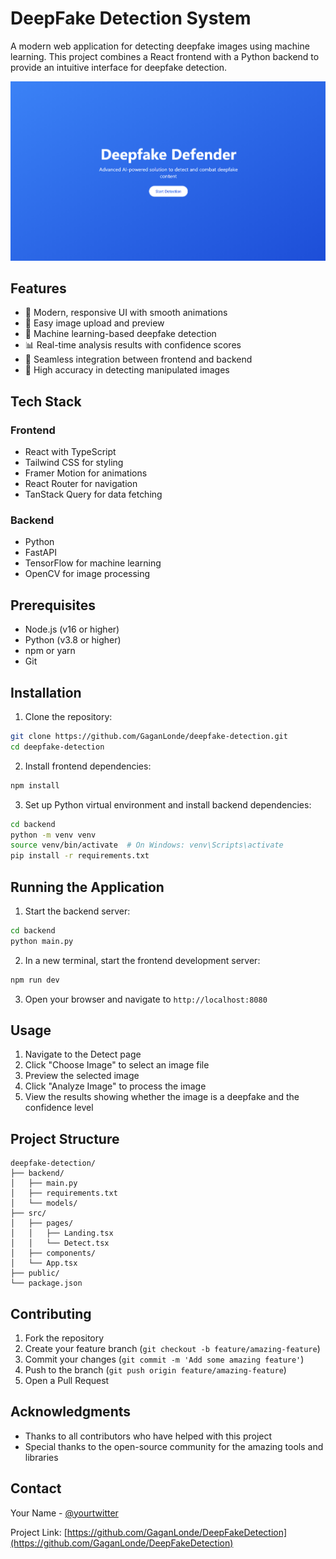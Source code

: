 # DeepFake Detection System

A modern web application for detecting deepfake images using machine learning. This project combines a React frontend with a Python backend to provide an intuitive interface for deepfake detection.

![Project Screenshot](public/screenshot.png)

## Features

- 🎨 Modern, responsive UI with smooth animations
- 📸 Easy image upload and preview
- 🤖 Machine learning-based deepfake detection
- 📊 Real-time analysis results with confidence scores
- 🔄 Seamless integration between frontend and backend
- 🎯 High accuracy in detecting manipulated images

## Tech Stack

### Frontend

- React with TypeScript
- Tailwind CSS for styling
- Framer Motion for animations
- React Router for navigation
- TanStack Query for data fetching

### Backend

- Python
- FastAPI
- TensorFlow for machine learning
- OpenCV for image processing

## Prerequisites

- Node.js (v16 or higher)
- Python (v3.8 or higher)
- npm or yarn
- Git

## Installation

1. Clone the repository:

```bash
git clone https://github.com/GaganLonde/deepfake-detection.git
cd deepfake-detection
```

2. Install frontend dependencies:

```bash
npm install
```

3. Set up Python virtual environment and install backend dependencies:

```bash
cd backend
python -m venv venv
source venv/bin/activate  # On Windows: venv\Scripts\activate
pip install -r requirements.txt
```

## Running the Application

1. Start the backend server:

```bash
cd backend
python main.py
```

2. In a new terminal, start the frontend development server:

```bash
npm run dev
```

3. Open your browser and navigate to `http://localhost:8080`

## Usage

1. Navigate to the Detect page
2. Click "Choose Image" to select an image file
3. Preview the selected image
4. Click "Analyze Image" to process the image
5. View the results showing whether the image is a deepfake and the confidence level

## Project Structure

```
deepfake-detection/
├── backend/
│   ├── main.py
│   ├── requirements.txt
│   └── models/
├── src/
│   ├── pages/
│   │   ├── Landing.tsx
│   │   └── Detect.tsx
│   ├── components/
│   └── App.tsx
├── public/
└── package.json
```

## Contributing

1. Fork the repository
2. Create your feature branch (`git checkout -b feature/amazing-feature`)
3. Commit your changes (`git commit -m 'Add some amazing feature'`)
4. Push to the branch (`git push origin feature/amazing-feature`)
5. Open a Pull Request

## Acknowledgments

- Thanks to all contributors who have helped with this project
- Special thanks to the open-source community for the amazing tools and libraries

## Contact

Your Name - [@yourtwitter](https://twitter.com/yourtwitter)

Project Link: [https://github.com/GaganLonde/DeepFakeDetection](https://github.com/GaganLonde/DeepFakeDetection)
